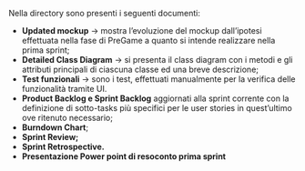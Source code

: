 Nella directory sono presenti i seguenti documenti:

- **Updated mockup** → mostra l’evoluzione del mockup dall’ipotesi effettuata nella fase di PreGame a quanto si intende realizzare nella prima sprint;
- **Detailed Class Diagram** → si presenta il class diagram con i metodi e gli attributi principali di ciascuna classe ed una breve descrizione;
- **Test funzionali** → sono i test, effettuati manualmente per la verifica delle funzionalità tramite UI.
- **Product Backlog e Sprint Backlog** aggiornati alla sprint corrente con la definizione di sotto-tasks più specifici per le user stories in quest’ultimo ove ritenuto necessario;
- **Burndown Chart**;
- **Sprint Review;**
- **Sprint Retrospective.**
- **Presentazione Power point di resoconto prima sprint**
